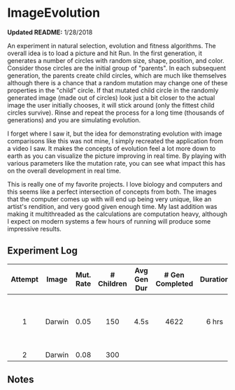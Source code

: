 # ImageEvolution

**Updated README:** 1/28/2018

An experiment in natural selection, evolution and fitness algorithms. The overall idea is to load a picture and hit Run. In the first generation, it generates a number of circles with random size, shape, position, and color. Consider those circles are the initial group of "parents". In each subsequent generation, the parents create child circles, which are much like themselves although there is a chance that a random mutation may change one of these properties in the "child" circle. If that mutated child circle in the randomly generated image (made out of circles) look just a bit closer to the actual image the user initially chooses, it will stick around (only the fittest child circles survive). Rinse and repeat the process for a long time (thousands of generations) and you are simulating evolution.

I forget where I saw it, but the idea for demonstrating evolution with image comparisons like this was not mine, I simply recreated the application from a video I saw. It makes the concepts of evolution feel a lot more down to earth as you can visualize the picture improving in real time. By playing with various parameters like the mutation rate, you can see what impact this has on the overall development in real time.

This is really one of my favorite projects. I love biology and computers and this seems like a perfect intersection of concepts from both. The images that the computer comes up with will end up being very unique, like an artist's rendition, and very good given enough time. My last addition was making it multithreaded as the calculations are computation heavy, although I expect on modern systems a few hours of running will produce some impressive results.

## Experiment Log

| Attempt | Image | Mut. Rate | # Children | Avg Gen Dur | # Gen Completed | Duration | # Comments |
| :-----: | ----- | :-------: | :--------: | :---------: | :-------------: | :------: | :--------- |
| 1 | Darwin | 0.05 | 150 | 4.5s | 4622 | 6 hrs | Circles too small and spread apart, need to speed up.
| 2 | Darwin | 0.08 | 300 | 


## Notes

